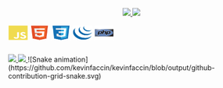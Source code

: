 <div align="center">
  <a href="https://github.com/kevinfaccin">
    <img height="180em" src="https://github-readme-stats.vercel.app/api?username=kevinfaccin&show_icons=true&theme=dracula&include_all_commits=true&count_private=true"/>
    <img height="180em" src="https://github-readme-stats.vercel.app/api/top-langs/?username=kevinfaccin&layout=compact&langs_count=7&theme=dracula"/>
  </a>
</div>
<div style="display: inline_block"><br>
  <img align="center" alt="Kevin-Js" height="30" width="40" src="https://raw.githubusercontent.com/devicons/devicon/master/icons/javascript/javascript-plain.svg">
  <img align="center" alt="Kevin-HTML" height="30" width="40" src="https://raw.githubusercontent.com/devicons/devicon/master/icons/html5/html5-original.svg">
  <img align="center" alt="Kevin-CSS" height="30" width="40" src="https://raw.githubusercontent.com/devicons/devicon/master/icons/css3/css3-original.svg">
  <img align="center" alt="Kevin-Jquery" height="30" width="40" src="https://raw.githubusercontent.com/devicons/devicon/master/icons/jquery/jquery-original.svg">
  <img align="center" alt="Kevin-PHP" height="30" width="40" src="https://raw.githubusercontent.com/devicons/devicon/master/icons/php/php-original.svg">
</div>

##

<div>
  <a href = "mailto:kevin.faccin48@gmail.com">
    <img src="https://img.shields.io/badge/-Gmail-%23333?style=for-the-badge&logo=gmail&logoColor=white" target="_blank">
  </a>
  <a href="https://www.linkedin.com/in/kevin-faccin-37b042101" target="_blank">
    <img src="https://img.shields.io/badge/-LinkedIn-%230077B5?style=for-the-badge&logo=linkedin&logoColor=white" target="_blank">
  </a>
  ![Snake animation](https://github.com/kevinfaccin/kevinfaccin/blob/output/github-contribution-grid-snake.svg)
</div>
